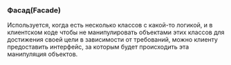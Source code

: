 ### Фасад(Facade)

Используется, когда есть несколько классов с какой-то логикой, и в клиентском коде чтобы не манипулировать объектами этих классов для достижения своей цели в зависимости от требований, можно клиенту предоставить интерфейс, за которым будет происходить эта манипуляция объектов.